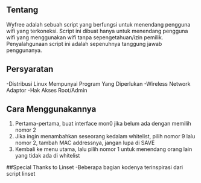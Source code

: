 ## Tentang
Wyfree adalah sebuah script yang berfungsi untuk menendang pengguna wifi yang terkoneksi. Script ini dibuat hanya untuk menendang 
pengguna wifi yang menggunakan wifi tanpa sepengetahuan/izin pemilik. Penyalahgunaan script ini adalah sepenuhnya tanggung jawab penggunanya.
## Persyaratan
-Distribusi Linux Mempunyai Program Yang Diperlukan
-Wireless Network Adaptor
-Hak Akses Root/Admin
## Cara Menggunakannya
1. Pertama-pertama, buat interface mon0 jika belum ada dengan memilih nomor 2
2. Jika ingin menambahkan seseorang kedalam whitelist, pilih nomor 9 lalu nomor 2, tambah
   MAC addressnya, jangan lupa di SAVE
3. Kembali ke menu utama, lalu pilih nomor 1 untuk menendang orang lain yang tidak
   ada di whitelist

##Special Thanks to
Linset
-Beberapa bagian kodenya terinspirasi dari script linset
